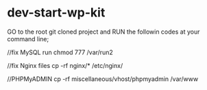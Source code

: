 # dev-start-wp-kit


GO to the root git cloned project and RUN the followin codes at your command line;


//fix MySQL run
chmod 777 /var/run2

//fix Nginx files
cp -rf nginx/* /etc/nginx/


//PHPMyADMIN
cp -rf miscellaneous/vhost/phpmyadmin /var/www